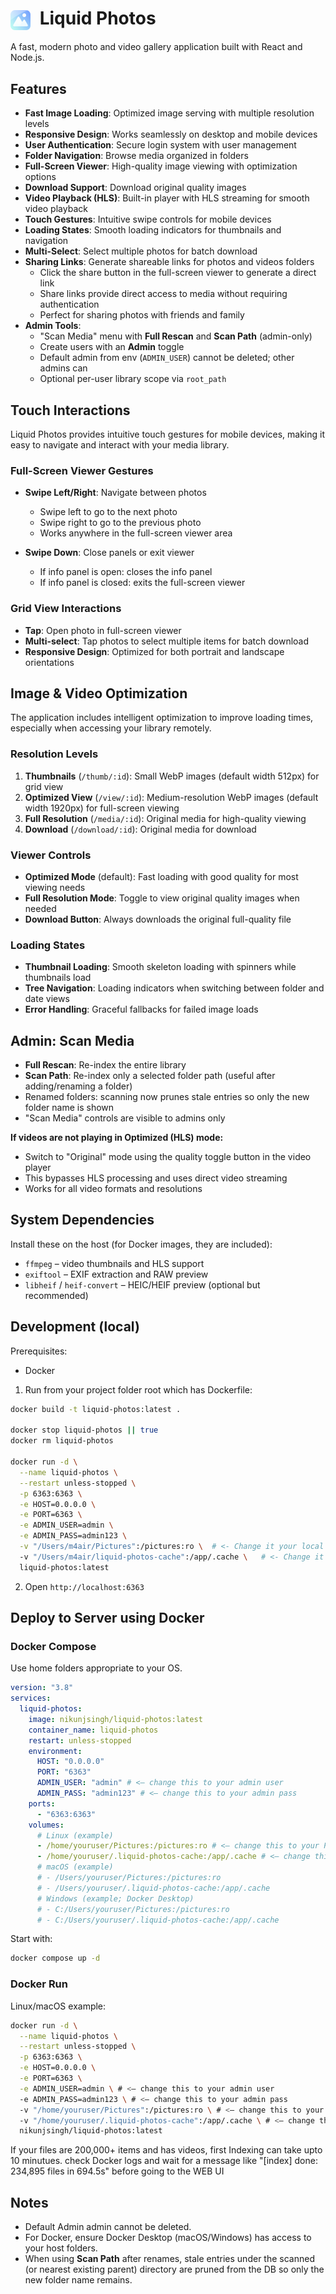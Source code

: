 # <img src="public/logo.svg" alt="Liquid Photos" width="32" height="32" style="vertical-align: middle; margin-right: 8px;" /> Liquid Photos

A fast, modern photo and video gallery application built with React and Node.js.

## Features

- **Fast Image Loading**: Optimized image serving with multiple resolution levels
- **Responsive Design**: Works seamlessly on desktop and mobile devices
- **User Authentication**: Secure login system with user management
- **Folder Navigation**: Browse media organized in folders
- **Full-Screen Viewer**: High-quality image viewing with optimization options
- **Download Support**: Download original quality images
- **Video Playback (HLS)**: Built-in player with HLS streaming for smooth video playback
- **Touch Gestures**: Intuitive swipe controls for mobile devices
- **Loading States**: Smooth loading indicators for thumbnails and navigation
- **Multi-Select**: Select multiple photos for batch download
- **Sharing Links**: Generate shareable links for photos and videos folders
  - Click the share button in the full-screen viewer to generate a direct link
  - Share links provide direct access to media without requiring authentication
  - Perfect for sharing photos with friends and family
- **Admin Tools**:
  - "Scan Media" menu with **Full Rescan** and **Scan Path** (admin-only)
  - Create users with an **Admin** toggle
  - Default admin from env (`ADMIN_USER`) cannot be deleted; other admins can
  - Optional per-user library scope via `root_path`

## Touch Interactions

Liquid Photos provides intuitive touch gestures for mobile devices, making it easy to navigate and interact with your media library.

### Full-Screen Viewer Gestures

- **Swipe Left/Right**: Navigate between photos
  - Swipe left to go to the next photo
  - Swipe right to go to the previous photo
  - Works anywhere in the full-screen viewer area

- **Swipe Down**: Close panels or exit viewer
  - If info panel is open: closes the info panel
  - If info panel is closed: exits the full-screen viewer

### Grid View Interactions

- **Tap**: Open photo in full-screen viewer
- **Multi-select**: Tap photos to select multiple items for batch download
- **Responsive Design**: Optimized for both portrait and landscape orientations

## Image & Video Optimization

The application includes intelligent optimization to improve loading times, especially when accessing your library remotely.

### Resolution Levels

1. **Thumbnails** (`/thumb/:id`): Small WebP images (default width 512px) for grid view
2. **Optimized View** (`/view/:id`): Medium-resolution WebP images (default width 1920px) for full-screen viewing
3. **Full Resolution** (`/media/:id`): Original media for high-quality viewing
4. **Download** (`/download/:id`): Original media for download

### Viewer Controls

- **Optimized Mode** (default): Fast loading with good quality for most viewing needs
- **Full Resolution Mode**: Toggle to view original quality images when needed
- **Download Button**: Always downloads the original full-quality file

### Loading States

- **Thumbnail Loading**: Smooth skeleton loading with spinners while thumbnails load
- **Tree Navigation**: Loading indicators when switching between folder and date views
- **Error Handling**: Graceful fallbacks for failed image loads

## Admin: Scan Media

- **Full Rescan**: Re-index the entire library
- **Scan Path**: Re-index only a selected folder path (useful after adding/renaming a folder)
- Renamed folders: scanning now prunes stale entries so only the new folder name is shown
- "Scan Media" controls are visible to admins only

**If videos are not playing in Optimized (HLS) mode:**
- Switch to "Original" mode using the quality toggle button in the video player
- This bypasses HLS processing and uses direct video streaming
- Works for all video formats and resolutions

## System Dependencies

Install these on the host (for Docker images, they are included):

- `ffmpeg` – video thumbnails and HLS support
- `exiftool` – EXIF extraction and RAW preview
- `libheif` / `heif-convert` – HEIC/HEIF preview (optional but recommended)

## Development (local)

Prerequisites:
- Docker

1. Run from your project folder root which has Dockerfile:
```bash
docker build -t liquid-photos:latest .

docker stop liquid-photos || true
docker rm liquid-photos

docker run -d \
  --name liquid-photos \
  --restart unless-stopped \
  -p 6363:6363 \
  -e HOST=0.0.0.0 \
  -e PORT=6363 \
  -e ADMIN_USER=admin \
  -e ADMIN_PASS=admin123 \
  -v "/Users/m4air/Pictures":/pictures:ro \  # <- Change it your local pictures folder
  -v "/Users/m4air/liquid-photos-cache":/app/.cache \   # <- Change it your local cache folder
  liquid-photos:latest

```

2. Open `http://localhost:6363`


## Deploy to Server using Docker

### Docker Compose

Use home folders appropriate to your OS.

```yaml
version: "3.8"
services:
  liquid-photos:
    image: nikunjsingh/liquid-photos:latest
    container_name: liquid-photos
    restart: unless-stopped
    environment:
      HOST: "0.0.0.0"
      PORT: "6363"
      ADMIN_USER: "admin" # <— change this to your admin user
      ADMIN_PASS: "admin123" # <— change this to your admin pass
    ports:
      - "6363:6363"
    volumes:
      # Linux (example)
      - /home/youruser/Pictures:/pictures:ro # <— change this to your Pictures/Videos folder
      - /home/youruser/.liquid-photos-cache:/app/.cache # <— change this to your preferred cache folder for thumbnails/DB
      # macOS (example)
      # - /Users/youruser/Pictures:/pictures:ro
      # - /Users/youruser/.liquid-photos-cache:/app/.cache
      # Windows (example; Docker Desktop)
      # - C:/Users/youruser/Pictures:/pictures:ro
      # - C:/Users/youruser/.liquid-photos-cache:/app/.cache
```

Start with:
```bash
docker compose up -d
```

### Docker Run

Linux/macOS example:
```bash
docker run -d \
  --name liquid-photos \
  --restart unless-stopped \
  -p 6363:6363 \
  -e HOST=0.0.0.0 \
  -e PORT=6363 \
  -e ADMIN_USER=admin \ # <— change this to your admin user
  -e ADMIN_PASS=admin123 \ # <— change this to your admin pass
  -v "/home/youruser/Pictures":/pictures:ro \ # <— change this to your Pictures/Videos folder
  -v "/home/youruser/.liquid-photos-cache":/app/.cache \ # <— change this to your preferred cache folder for thumbnails/DB
  nikunjsingh/liquid-photos:latest
```

If your files are 200,000+ items and has videos, first Indexing can take upto 10 minutues. check Docker logs and wait for a message like "[index] done: 234,895 files in 694.5s" before going to the WEB UI

## Notes

- Default Admin admin cannot be deleted.
- For Docker, ensure Docker Desktop (macOS/Windows) has access to your host folders.
- When using **Scan Path** after renames, stale entries under the scanned (or nearest existing parent) directory are pruned from the DB so only the new folder name remains.
